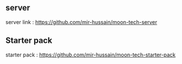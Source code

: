 ## server

server link : https://github.com/mir-hussain/moon-tech-server


## Starter pack

starter pack : https://github.com/mir-hussain/moon-tech-starter-pack
